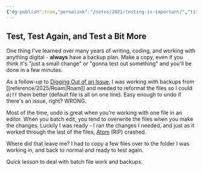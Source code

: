 ```yaml
---
{"dg-publish":true,"permalink":"/notes/2021/testing-is-important/","title":"Testing is Important!","tags":["development","testing","backups","Roam","editors","Atom"],"created":"2021-07-27T11:38:42","updated":"2025-08-05T16:32:15-04:00"}
---
```



## Test, Test Again, and Test a Bit More

One thing I've learned over many years of writing, coding, and working with anything digital - __always__ have a backup plan. Make a copy, even if you think it's "just a small change" or "gonna test out something" and you'll be done in a few minutes.

As a follow-up to [Digging Out of an Issue](/notes/2018/03/digging-out-of-an-issue/), I was working with backups from [[reference/2025/Roam\|Roam]] and needed to reformat the files so I could `diff` them better (default file is all on one line). Easy enough to undo if there's an issue, right? WRONG.

Most of the time, undo is great when you're working with one file in an editor. When you batch edit, you tend to overwrite the files when you make the changes. Luckily I was ready - I ran the changes I needed, and just as it worked through the last of the files, [Atom](https://atom.io) (RIP) crashed.

Where did that leave me? I had to copy a few files over to the folder I was working in, and back to normal and ready to test again.

Quick lesson to deal with batch file work and backups.
